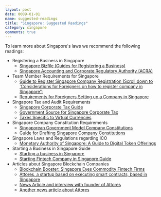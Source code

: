 ```yaml
---
layout: post
date: 0009-01-01
name: suggested-readings
title: "Singapore: Suggested Readings"
category: singapore
comments: true
---
```


To learn more about Singapore's laws we recommend the following readings: 
   * Registering a Business in Singapore
      * [Singapore Bizfile (Guides for Registering a Business)](https://www.bizfile.gov.sg/)
      * [Singapore Accounting and Corporate Regulatory Authority (ACRA)](https://www.acra.gov.sg/)
   * Team Member Requirements for Singapore
      * [Guide to Register Singapore Company Registration (Scroll down to 'Considerations for Foreigners on how to register company in Singapore')](https://www.3ecpa.com.sg/incorporation/guide-to-singapore-company-registration/)
      * [Requirements for Foreigners Setting up a Company in Singapore](https://www.acra.gov.sg/components/wireframes/howToGuidesChapters.aspx?pageid=1241#1246)
   * Singapore Tax and Audit Requirements
      * [Singapore Corporate Tax Guide](https://www.singaporecompanyincorporation.sg/how-to/taxation/singapore-corporate-tax-guide/)
      * [Government Source for Singapore Corporate Tax](https://www.iras.gov.sg/irashome/Businesses/Companies/Learning-the-basics-of-Corporate-Income-Tax/Overview-of-Corporate-Income-Tax/)
      * [Taxes Specific to Virtual Currencies](https://www.iras.gov.sg/irashome/Businesses/Companies/Working-out-Corporate-Income-Taxes/Specific-topics/Income-Tax-Treatment-of-Virtual-Currencies/)
   * Singapore Company Constitution Requirements
      * [Singaporean Government Model Company Constitutions](https://sso.agc.gov.sg/SL/CoA1967-S833-2015?DocDate=20151231&ProvIds=Sc1-.)
      * [Guide for Drafting Singapore Company Constitutions](https://www.startupdecisions.com.sg/singapore/company-law/company-constitution/)
   * Singapore Laws and Regulations regarding ICO
      * [Monetary Authority of Singapore: A Guide to Digital Token Offerings](http://www.mas.gov.sg/~/media/MAS/Regulations%20and%20Financial%20Stability/Regulations%20Guidance%20and%20Licensing/Securities%20Futures%20and%20Fund%20Management/Regulations%20Guidance%20and%20Licensing/Guidelines/A%20Guide%20to%20Digital%20Token%20Offerings%20%2014%20Nov%202017.pdf) 
   * Starting a Business in Singapore Guide 
      * [Starting a business in Singapore](http://www.mom.gov.sg/working-in-singapore/starting-a-business)
      * [Starting Fintech Company in Singapore Guide](http://learn.asialawnetwork.com/2016/10/24/fintech-regulations-in-singapore-what-you-need-to-know-simplified/)
   * Articles about Singapore Blockchain Companies
      * [Blockchain Booster: Singapore Eyes Commodity Fintech Firms](http://www.businesstimes.com.sg/technology/blockchain-booster-singapore-eyes-commodity-fintech-firms)
      * [Attores, a startup based on executing smart contracts, based in Singapore](https://attores.com/about/)
      * [News Article and interview with founder of Attores](https://www.dealstreetasia.com/stories/smart-contracts-will-improve-transaction-provenance-compliance-david-moskowitz-attores-59433/)
      * [Another news article about Attores](https://e27.co/beyond-cryptocurrency-singapores-attores-using-blockchain-take-headache-contracts-20160907/)
